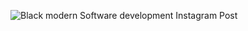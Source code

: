 ![Black modern Software development Instagram Post ](https://github.com/SEREMM/stationary_strategies/assets/71859483/09ef0b70-38ec-48f4-b963-32ec3a59f516)
